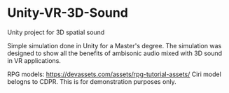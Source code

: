 # Unity-VR-3D-Sound
Unity project for 3D spatial sound

Simple simulation done in Unity for a Master's degree. The simulation was designed to show all the benefits of ambisonic audio mixed with 3D sound in VR applications. 

RPG models: https://devassets.com/assets/rpg-tutorial-assets/
Ciri model belogns to CDPR. This is for demonstration purposes only.
